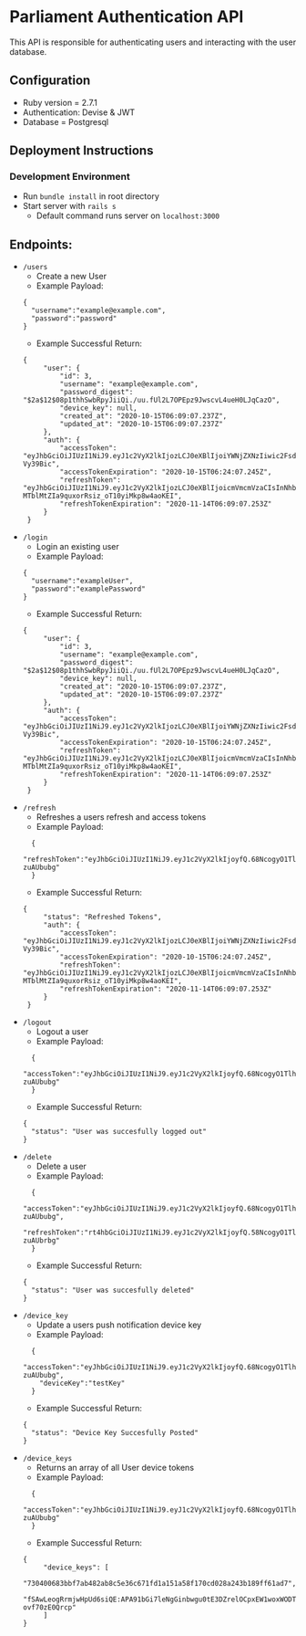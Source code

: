 # Parliament Authentication API

This API is responsible for authenticating users and interacting with the user database.

## Configuration

* Ruby version = 2.7.1
* Authentication: Devise & JWT
* Database = Postgresql

## Deployment Instructions
### Development Environment
- Run ``` bundle install ``` in root directory
- Start server with ``` rails s ```
     - Default command runs server on ```localhost:3000```

## Endpoints:
- ```/users ```
    - Create a new User
    - Example Payload: 
    ```
    { 
      "username":"example@example.com", 
      "password":"password" 
    }
    ```
    - Example Successful Return:
    ```
    {
         "user": {
             "id": 3,
             "username": "example@example.com",
             "password_digest": "$2a$12$08p1thhSwbRpyJiiQi./uu.fUl2L7OPEpz9JwscvL4ueH0LJqCazO",
             "device_key": null,
             "created_at": "2020-10-15T06:09:07.237Z",
             "updated_at": "2020-10-15T06:09:07.237Z"
         },
         "auth": {
             "accessToken": "eyJhbGciOiJIUzI1NiJ9.eyJ1c2VyX2lkIjozLCJ0eXBlIjoiYWNjZXNzIiwic2FsdCI6IlxcVG9qPWFOZCJ9.LhrFlPQjmhOMZRks2oP4jIC9O5gKltBwsYs-Vy39Bic",
             "accessTokenExpiration": "2020-10-15T06:24:07.245Z",
             "refreshToken": "eyJhbGciOiJIUzI1NiJ9.eyJ1c2VyX2lkIjozLCJ0eXBlIjoicmVmcmVzaCIsInNhbHQiOiJma191MEk4SCJ9.haRij-MTblMtZIa9quxorRsiz_oT10yiMkp8w4aoKEI",
             "refreshTokenExpiration": "2020-11-14T06:09:07.253Z"
         }
     }
- ```/login ```
    - Login an existing user
    - Example Payload: 
    ```
    { 
      "username":"exampleUser", 
      "password":"examplePassword" 
    }
    ```
    - Example Successful Return:
    ```
    {
         "user": {
             "id": 3,
             "username": "example@example.com",
             "password_digest": "$2a$12$08p1thhSwbRpyJiiQi./uu.fUl2L7OPEpz9JwscvL4ueH0LJqCazO",
             "device_key": null,
             "created_at": "2020-10-15T06:09:07.237Z",
             "updated_at": "2020-10-15T06:09:07.237Z"
         },
         "auth": {
             "accessToken": "eyJhbGciOiJIUzI1NiJ9.eyJ1c2VyX2lkIjozLCJ0eXBlIjoiYWNjZXNzIiwic2FsdCI6IlxcVG9qPWFOZCJ9.LhrFlPQjmhOMZRks2oP4jIC9O5gKltBwsYs-Vy39Bic",
             "accessTokenExpiration": "2020-10-15T06:24:07.245Z",
             "refreshToken": "eyJhbGciOiJIUzI1NiJ9.eyJ1c2VyX2lkIjozLCJ0eXBlIjoicmVmcmVzaCIsInNhbHQiOiJma191MEk4SCJ9.haRij-MTblMtZIa9quxorRsiz_oT10yiMkp8w4aoKEI",
             "refreshTokenExpiration": "2020-11-14T06:09:07.253Z"
         }
     }
- ```/refresh ```
    - Refreshes a users refresh and access tokens
    - Example Payload: 
    ```
      { 
        "refreshToken":"eyJhbGciOiJIUzI1NiJ9.eyJ1c2VyX2lkIjoyfQ.68NcogyO1TlhZSp7ZzrgcaxSxTw6tedbiw-zuAUbubg"
      }
    ```
    - Example Successful Return:
    ```
    {
         "status": "Refreshed Tokens",
         "auth": {
             "accessToken": "eyJhbGciOiJIUzI1NiJ9.eyJ1c2VyX2lkIjozLCJ0eXBlIjoiYWNjZXNzIiwic2FsdCI6IlxcVG9qPWFOZCJ9.LhrFlPQjmhOMZRks2oP4jIC9O5gKltBwsYs-Vy39Bic",
             "accessTokenExpiration": "2020-10-15T06:24:07.245Z",
             "refreshToken": "eyJhbGciOiJIUzI1NiJ9.eyJ1c2VyX2lkIjozLCJ0eXBlIjoicmVmcmVzaCIsInNhbHQiOiJma191MEk4SCJ9.haRij-MTblMtZIa9quxorRsiz_oT10yiMkp8w4aoKEI",
             "refreshTokenExpiration": "2020-11-14T06:09:07.253Z"
         }
     }
- ```/logout ```
    - Logout a user
    - Example Payload: 
    ```
      { 
        "accessToken":"eyJhbGciOiJIUzI1NiJ9.eyJ1c2VyX2lkIjoyfQ.68NcogyO1TlhZSp7ZzrgcaxSxTw6tedbiw-zuAUbubg"
      }
    ```
    - Example Successful Return:
    ```
    {
      "status": "User was succesfully logged out"
    }
- ```/delete ```
    - Delete a user
    - Example Payload: 
    ```
      { 
        "accessToken":"eyJhbGciOiJIUzI1NiJ9.eyJ1c2VyX2lkIjoyfQ.68NcogyO1TlhZSp7ZzrgcaxSxTw6tedbiw-zuAUbubg",
        "refreshToken":"rt4hbGciOiJIUzI1NiJ9.eyJ1c2VyX2lkIjoyfQ.58NcogyO1TlhZSp7dzrgcaxwxTw6tedbww-zuAUbrbg"
      }
    ```
    - Example Successful Return:
    ```
    {
      "status": "User was succesfully deleted"
    }
- ```/device_key ```
    - Update a users push notification device key
    - Example Payload: 
    ```
      { 
        "accessToken":"eyJhbGciOiJIUzI1NiJ9.eyJ1c2VyX2lkIjoyfQ.68NcogyO1TlhZSp7ZzrgcaxSxTw6tedbiw-zuAUbubg", 
        "deviceKey":"testKey"
      }
    ```
    - Example Successful Return:
    ```
    {
      "status": "Device Key Succesfully Posted"
    }
- ```/device_keys ```
    - Returns an array of all User device tokens
    - Example Payload: 
    ```
      { 
        "accessToken":"eyJhbGciOiJIUzI1NiJ9.eyJ1c2VyX2lkIjoyfQ.68NcogyO1TlhZSp7ZzrgcaxSxTw6tedbiw-zuAUbubg"
      }
    ```
    - Example Successful Return:
    ```
    {
         "device_keys": [
             "730400683bbf7ab482ab8c5e36c671fd1a151a58f170cd028a243b189ff61ad7",
           "fSAwLeogRrmjwHpUd6siQE:APA91bGi7leNgGinbwgu0tE3DZrelOCpxEW1woxWODTz9ldR9WKyAAXz0AmLrbjjYxH6oyaDgmJ9JiTicWo12mekYyXoDbY3ZR08cpXlyVzzEgQQAxCMSu0Ttny81Ki-ovf70zE0Qrcp"
         ]
    }

    

    

